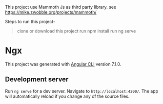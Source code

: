 This project use Mammoth Js as third party library. see https://mike.zwobble.org/projects/mammoth/

Steps to run this project-
> clone or download this project
> run npm install 
> run ng serve

# Ngx

This project was generated with [Angular CLI](https://github.com/angular/angular-cli) version 7.1.0.

## Development server

Run `ng serve` for a dev server. Navigate to `http://localhost:4200/`. The app will automatically reload if you change any of the source files.
